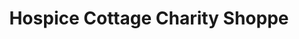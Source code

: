 ---
title: "Hospice Cottage Charity Shoppe"
url: /delta/hospice-cottage-charity-shoppe/
shop: charity
---